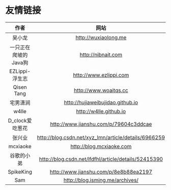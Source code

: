 
# 友情链接

|作者|网站|
|:--:|:--:|
|吴小龙|http://wuxiaolong.me|
|一只正在爬坡的Java狗|http://nibnait.com|
|EZLippi-浮生志|http://www.ezlippi.com|
|Qisen Tang|http://www.woaitqs.cc|
|宅男潇涧|http://hujiaweibujidao.github.io|
|w4lle | http://w4lle.github.io|
|D_clock爱吃葱花 |http://www.jianshu.com/p/79604c3ddcae|
|张兴业|http://blog.csdn.net/xyz_lmn/article/details/6966259|
|mcxiaoke|http://blog.mcxiaoke.com|
|谷歌的小弟|http://blog.csdn.net/lfdfhl/article/details/52415390|
|SpikeKing |http://www.jianshu.com/p/8e8b88ea2197|
|Sam|http://blog.isming.me/archives/|


